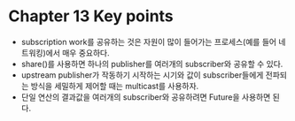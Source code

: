 # Chapter 13 Key points

- subscription work를 공유하는 것은 자원이 많이 들어가는 프로세스(예를 들어 네트워킹)에서 매우 중요하다.
- share()를 사용하면 하나의 publisher를 여러개의 subscriber와 공유할 수 있다.
- upstream publisher가 작동하기 시작하는 시기와 값이 subscriber들에게 전파되는 방식을 세밀하게 제어할 때는 multicast를 사용하자.
- 단일 연산의 결과값을 여러개의 subscriber와 공유하려면 Future을 사용하면 된다.
